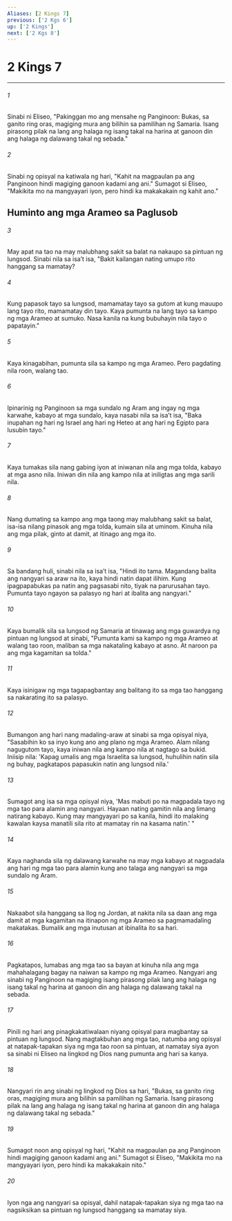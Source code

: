 ```yaml
---
Aliases: [2 Kings 7]
previous: ['2 Kgs 6']
up: ['2 Kings']
next: ['2 Kgs 8']
---
```

# 2 Kings 7

***

###### 1
Sinabi ni Eliseo, "Pakinggan mo ang mensahe ng Panginoon: Bukas, sa ganito ring oras, magiging mura ang bilihin sa pamilihan ng Samaria. Isang pirasong pilak na lang ang halaga ng isang takal na harina at ganoon din ang halaga ng dalawang takal ng sebada." 

###### 2
Sinabi ng opisyal na katiwala ng hari, "Kahit na magpaulan pa ang Panginoon hindi magiging ganoon kadami ang ani." Sumagot si Eliseo, "Makikita mo na mangyayari iyon, pero hindi ka makakakain ng kahit ano." 

## Huminto ang mga Arameo sa Paglusob 

###### 3
May apat na tao na may malubhang sakit sa balat na nakaupo sa pintuan ng lungsod. Sinabi nila sa isaʼt isa, "Bakit kailangan nating umupo rito hanggang sa mamatay? 

###### 4
Kung papasok tayo sa lungsod, mamamatay tayo sa gutom at kung mauupo lang tayo rito, mamamatay din tayo. Kaya pumunta na lang tayo sa kampo ng mga Arameo at sumuko. Nasa kanila na kung bubuhayin nila tayo o papatayin." 

###### 5
Kaya kinagabihan, pumunta sila sa kampo ng mga Arameo. Pero pagdating nila roon, walang tao. 

###### 6
Ipinarinig ng Panginoon sa mga sundalo ng Aram ang ingay ng mga karwahe, kabayo at mga sundalo, kaya nasabi nila sa isaʼt isa, "Baka inupahan ng hari ng Israel ang hari ng Heteo at ang hari ng Egipto para lusubin tayo." 

###### 7
Kaya tumakas sila nang gabing iyon at iniwanan nila ang mga tolda, kabayo at mga asno nila. Iniwan din nila ang kampo nila at iniligtas ang mga sarili nila. 

###### 8
Nang dumating sa kampo ang mga taong may malubhang sakit sa balat, isa-isa nilang pinasok ang mga tolda, kumain sila at uminom. Kinuha nila ang mga pilak, ginto at damit, at itinago ang mga ito. 

###### 9
Sa bandang huli, sinabi nila sa isaʼt isa, "Hindi ito tama. Magandang balita ang nangyari sa araw na ito, kaya hindi natin dapat ilihim. Kung ipagpapabukas pa natin ang pagsasabi nito, tiyak na parurusahan tayo. Pumunta tayo ngayon sa palasyo ng hari at ibalita ang nangyari." 

###### 10
Kaya bumalik sila sa lungsod ng Samaria at tinawag ang mga guwardya ng pintuan ng lungsod at sinabi, "Pumunta kami sa kampo ng mga Arameo at walang tao roon, maliban sa mga nakataling kabayo at asno. At naroon pa ang mga kagamitan sa tolda." 

###### 11
Kaya isinigaw ng mga tagapagbantay ang balitang ito sa mga tao hanggang sa nakarating ito sa palasyo. 

###### 12
Bumangon ang hari nang madaling-araw at sinabi sa mga opisyal niya, "Sasabihin ko sa inyo kung ano ang plano ng mga Arameo. Alam nilang nagugutom tayo, kaya iniwan nila ang kampo nila at nagtago sa bukid. Iniisip nila: 'Kapag umalis ang mga Israelita sa lungsod, huhulihin natin sila ng buhay, pagkatapos papasukin natin ang lungsod nila.' 

###### 13
Sumagot ang isa sa mga opisyal niya, 'Mas mabuti po na magpadala tayo ng mga tao para alamin ang nangyari. Hayaan nating gamitin nila ang limang natirang kabayo. Kung may mangyayari po sa kanila, hindi ito malaking kawalan kaysa manatili sila rito at mamatay rin na kasama natin.' " 

###### 14
Kaya naghanda sila ng dalawang karwahe na may mga kabayo at nagpadala ang hari ng mga tao para alamin kung ano talaga ang nangyari sa mga sundalo ng Aram. 

###### 15
Nakaabot sila hanggang sa Ilog ng Jordan, at nakita nila sa daan ang mga damit at mga kagamitan na itinapon ng mga Arameo sa pagmamadaling makatakas. Bumalik ang mga inutusan at ibinalita ito sa hari. 

###### 16
Pagkatapos, lumabas ang mga tao sa bayan at kinuha nila ang mga mahahalagang bagay na naiwan sa kampo ng mga Arameo. Nangyari ang sinabi ng Panginoon na magiging isang pirasong pilak lang ang halaga ng isang takal ng harina at ganoon din ang halaga ng dalawang takal na sebada. 

###### 17
Pinili ng hari ang pinagkakatiwalaan niyang opisyal para magbantay sa pintuan ng lungsod. Nang magtakbuhan ang mga tao, natumba ang opisyal at natapak-tapakan siya ng mga tao roon sa pintuan, at namatay siya ayon sa sinabi ni Eliseo na lingkod ng Dios nang pumunta ang hari sa kanya. 

###### 18
Nangyari rin ang sinabi ng lingkod ng Dios sa hari, "Bukas, sa ganito ring oras, magiging mura ang bilihin sa pamilihan ng Samaria. Isang pirasong pilak na lang ang halaga ng isang takal ng harina at ganoon din ang halaga ng dalawang takal ng sebada." 

###### 19
Sumagot noon ang opisyal ng hari, "Kahit na magpaulan pa ang Panginoon hindi magiging ganoon kadami ang ani." Sumagot si Eliseo, "Makikita mo na mangyayari iyon, pero hindi ka makakakain nito." 

###### 20
Iyon nga ang nangyari sa opisyal, dahil natapak-tapakan siya ng mga tao na nagsiksikan sa pintuan ng lungsod hanggang sa mamatay siya.
